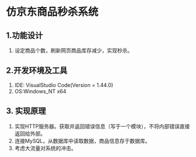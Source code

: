 # 仿京东商品秒杀系统

## 1.功能设计

1.  设定商品个数，刷新网页商品库存减少，实现秒杀。


## 2.开发环境及工具

1.   IDE: VisualStudio Code(Version = 1.44.0)
2.   OS:Windows_NT x64


## 3. 实现原理

1.	实现HTTP服务器。获取并返回错误信息（写于一个模块），不将内部错误直接返回给外部。
2.	连接MySQL，从数据库中读取数据，商品信息存于数据库。
3.	考虑大流量对系统的冲击。





